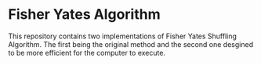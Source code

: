 # Fisher Yates Algorithm

This repository contains two implementations of Fisher Yates Shuffling Algorithm. The first being the original method and the second one desgined to be more efficient for the computer to execute.
